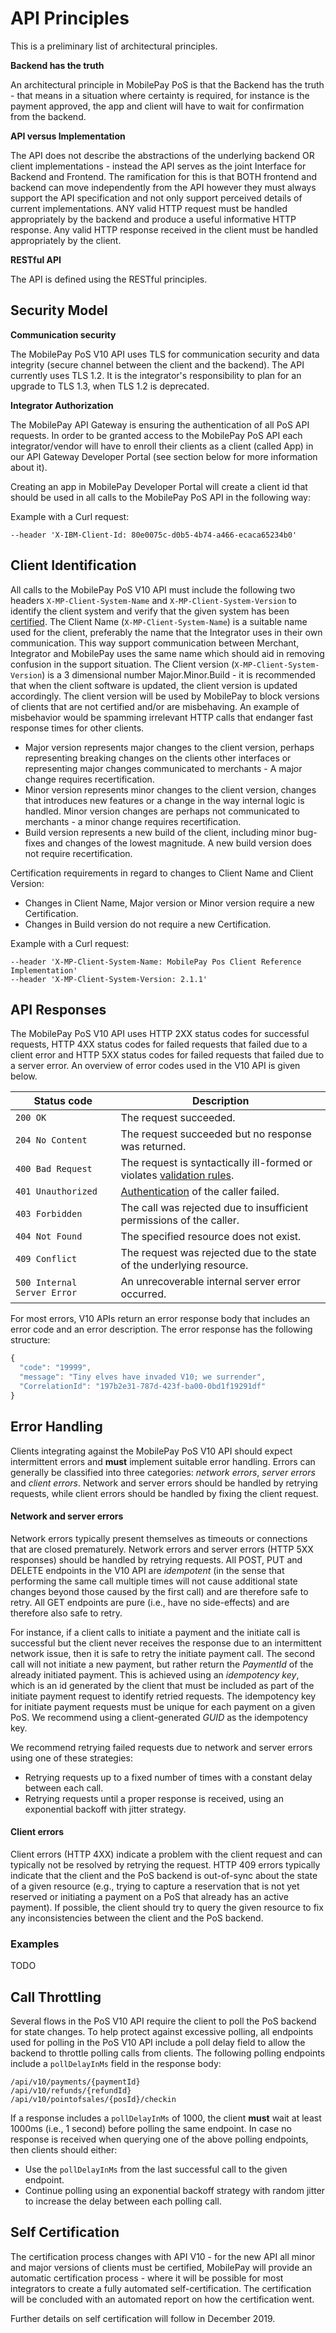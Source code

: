 
# API Principles

This is a preliminary list of architectural principles.

**Backend has the truth**

An architectural principle in MobilePay PoS is that the Backend has the truth - that means in a situation where certainty is required, for instance is the payment approved, the app and client will have to wait for confirmation from the backend.

**API versus Implementation**

The API does not describe the abstractions of the underlying backend OR client implementations - instead the API serves as the joint Interface for Backend and Frontend. The ramification for this is that BOTH frontend and backend can move independently from the API however they must always support the API specification and not only support perceived details of current implementations. ANY valid HTTP request must be handled appropriately by the backend and produce a useful informative HTTP response. Any valid HTTP response received in the client must be handled appropriately by the client.

**RESTful API**

The API is defined using the RESTful principles.

## <a name="security_model"></a> Security Model

**Communication security**

The MobilePay PoS V10 API uses TLS for communication security and data integrity (secure channel between the client and the 
backend). The API currently uses TLS 1.2. It is the integrator's responsibility to plan for an upgrade to TLS 1.3, when
TLS 1.2 is deprecated. 

**Integrator Authorization**

The MobilePay API Gateway is ensuring the authentication of all PoS API requests. 
In order to be granted access to the MobilePay PoS API each integrator/vendor will have to enroll their clients as a client (called App) in our API Gateway Developer Portal (see section below for more information about it).

Creating an app in MobilePay Developer Portal will create a client id that should be used in all calls to the MobilePay PoS API in the following way:


Example with a Curl request:

````
--header 'X-IBM-Client-Id: 80e0075c-d0b5-4b74-a466-ecaca65234b0'
````

## <a name="client_identification"></a> Client Identification

All calls to the MobilePay PoS V10 API must include the following two headers `X-MP-Client-System-Name` and
`X-MP-Client-System-Version` to identify the client system and verify that the given system has been [certified](api_principles#self_certification).
The Client Name (`X-MP-Client-System-Name`) is a suitable name used for the 
client, preferably the name that the Integrator uses in their own communication. This way support communication 
between Merchant, Integrator and MobilePay uses the same name which should aid in removing confusion in the support 
situation. The Client version (`X-MP-Client-System-Version`) is a 3 dimensional number Major.Minor.Build - it 
is recommended that when the client software is updated, the client version is updated accordingly. 
The client version will be used by MobilePay to block versions of clients that are not certified 
and/or are misbehaving. An example of misbehavior would be spamming irrelevant HTTP calls that endanger fast 
response times for other clients.

* Major version represents major changes to the client version, perhaps representing breaking changes on the clients other interfaces or representing major changes communicated to merchants - A major change requires recertification.
* Minor version represents minor changes to the client version, changes that introduces new features or a change in the way internal logic is handled. Minor version changes are perhaps not communicated to merchants - a minor change requires recertification.
* Build version represents a new build of the client, including minor bug-fixes and changes of the lowest magnitude. A new build version does not require recertification.

Certification requirements in regard to changes to Client Name and Client Version:

* Changes in Client Name, Major version or Minor version require a new Certification.
* Changes in Build version do not require a new Certification.

Example with a Curl request:

````
--header 'X-MP-Client-System-Name: MobilePay Pos Client Reference Implementation'
--header 'X-MP-Client-System-Version: 2.1.1'
````

## <a name="api_responses"></a> API Responses

The MobilePay PoS V10 API uses HTTP 2XX status codes for successful requests, HTTP 4XX
status codes for failed requests that failed due to a client error and HTTP 5XX status 
codes for failed requests that failed due to a server error. An overview of error codes
used in the V10 API is given below.

| Status code                 | Description                                                                               |
|-----------------------------|-------------------------------------------------------------------------------------------|
| `200 OK`                    | The request succeeded.                                                                     |
| `204 No Content`            | The request succeeded but no response was returned.                                        |
| `400 Bad Request`           | The request is syntactically ill-formed or violates [validation rules](validation_rules).  |
| `401 Unauthorized`          | [Authentication](security) of the caller failed.                                           |
| `403 Forbidden`             | The call was rejected due to insufficient permissions of the caller.                       |
| `404 Not Found`             | The specified resource does not exist.                                                     |
| `409 Conflict`              | The request was rejected due to the state of the underlying resource.                      |
| `500 Internal Server Error` | An unrecoverable internal server error occurred.                                            |

For most errors, V10 APIs return an error response body that includes an error code and an error
description. The error response has the following structure:

```javascript
{
  "code": "19999",
  "message": "Tiny elves have invaded V10; we surrender",
  "CorrelationId": "197b2e31-787d-423f-ba00-0bd1f19291df"
}
```

## <a name="error_handling"></a> Error Handling

Clients integrating against the MobilePay PoS V10 API should expect intermittent errors and **must** implement suitable
error handling. Errors can generally be classified into three categories: *network errors*, *server errors* and
*client errors*. Network and server errors should be handled by retrying requests, while client errors should be
handled by fixing the client request. 

#### Network and server errors

Network errors typically present themselves as timeouts or connections that are closed prematurely. 
Network errors and server errors (HTTP 5XX responses) should be handled by retrying requests. All POST, PUT and
DELETE endpoints in the
V10 API are *idempotent* (in the sense that performing the same call multiple times will not cause additional state
changes beyond those caused by the first call) and are therefore safe to retry. All GET endpoints are pure (i.e.,
have no side-effects) and are therefore also safe to retry.

For instance, if a client calls to initiate a payment and the initiate call is successful but the client never
receives the response due to an intermittent network issue, then it is safe to retry the initiate payment call.
The second call will not initiate a new payment, but rather return the *PaymentId* of the already initiated
payment. This is achieved using an *idempotency key*, which is an id generated by the client that must
be included as part of the initiate payment request to identify retried requests. The idempotency key for
initiate payment requests must be unique for each payment on a given PoS. We recommend using a client-generated
*GUID* as the idempotency key. 

We recommend retrying failed requests due to network and server errors using one of these strategies:
* Retrying requests up to a fixed number of times with a constant delay between each call. 
* Retrying requests until a proper response is received, using an exponential backoff with jitter strategy.

#### Client errors

Client errors (HTTP 4XX) indicate a problem with the client request and can typically not be resolved by retrying
the request. HTTP 409 errors typically indicate that the client and the PoS backend is out-of-sync about
the state of a given resource (e.g., trying to capture a reservation that is not yet reserved or initiating
a payment on a PoS that already has an active payment). If possible, the client should try to query the given
resource to fix any inconsistencies between the client and the PoS backend.

### Examples

TODO

## <a name="call_throttling"></a> Call Throttling

Several flows in the PoS V10 API require the client to poll the PoS backend for state changes. To help 
protect against excessive polling, all endpoints used for polling in the PoS V10 API include a poll delay
field to allow the backend to throttle polling calls from clients. The following polling endpoints include
a `pollDelayInMs` field in the response body:

````
/api/v10/payments/{paymentId}
/api/v10/refunds/{refundId}
/api/v10/pointofsales/{posId}/checkin
````

If a response includes a `pollDelayInMs` of 1000, the client **must** wait at least 1000ms (i.e., 1 second)
before polling the same endpoint. In case no response is received when querying one of the above polling endpoints,
then clients should either:

* Use the `pollDelayInMs` from the last successful call to the given endpoint.
* Continue polling using an exponential backoff strategy with random jitter to increase the delay between
each polling call.

## <a name="self_certification"></a> Self Certification

The certification process changes with API V10 - for the new API all minor and major versions of clients 
must be certified, MobilePay will provide an automatic certification process - where it will be possible 
for most integrators to create a fully automated self-certification. The certification will be concluded 
with an automated report on how the certification went.

Further details on self certification will follow in December 2019.
